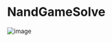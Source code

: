 # NandGameSolve
![image](https://user-images.githubusercontent.com/116679403/213937455-6dd0609f-3215-4ac0-8594-54035a123edf.png)
